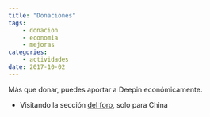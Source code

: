 ```yaml
---
title: "Donaciones"
tags:
    - donacion
    - economia
    - mejoras
categories:
    - actividades
date: 2017-10-02
---
```


Más que donar, puedes aportar a Deepin económicamente.

* Visitando la sección [del foro](https://bbs.deepin.org/forum.php?mod=viewthread&tid=40784&extra=page%3D1), solo para China

